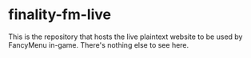 # finality-fm-live
This is the repository that hosts the live plaintext website to be used by FancyMenu in-game. There's nothing else to see here.
